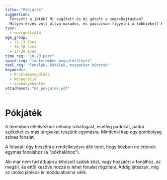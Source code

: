 ```yaml
---
title: "Pókjáték"
suggestion: | 
  Tetszett a játék? Mi segített és mi gátolt a végrehajtásban? 
  Milyen érzés volt állva maradni, és passzívan figyelni a többieket? Hogyan láttad ebben az esetben a társaid munkáját?
type:
  - energetizáló
age_group:
  - 12-13 éves
  - 14-16 éves
  - 17-20 éves
time_req: "10-20 perc"
space_req: "tanteremben megvalósítható"
tool_req: "Fonalak, kötelek, mozgathat bútorok"
keywords: 
  - Problémamegoldás
  - kooperáció
  - szabálykövetés
attachment: "64_pokjatek.pdf"
---
```


# Pókjáték

A teremben elhelyezünk néhány ruhafogast, esetleg padokat, padra székeket és más tárgyakat teszünk egymásra. Mindenki kap egy gombolyag színes fonalat.

A feladat: úgy beszőni a rendelkezésre álló teret, hogy közben ne érjenek egymás fonalához (a "pókhálóhoz").

Aki már nem tud átbújni a kihúzott szálak közt, vagy hozzáért a fonálhoz, az megáll, és ettől kezdve hozzá is lehet fonalat rögzíteni. Addig játsszuk, míg az utolsó játékos is mozdulatlanná válik.
  
  
